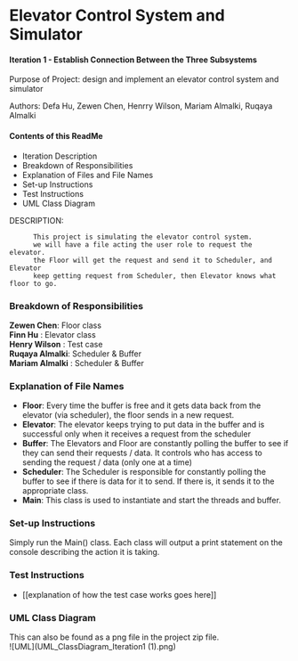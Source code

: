 # Elevator Control System and Simulator

#### Iteration 1 - Establish Connection Between the Three Subsystems

Purpose of Project: design and implement an elevator control system and simulator

Authors: Defa Hu, Zewen Chen, Henrry Wilson, Mariam Almalki, Ruqaya Almalki

#### Contents of this ReadMe
- Iteration Description
- Breakdown of Responsibilities
- Explanation of Files and File Names
- Set-up Instructions
- Test Instructions 
- UML Class Diagram

DESCRIPTION: 
  
          This project is simulating the elevator control system.
          we will have a file acting the user role to request the elevator.
          the Floor will get the request and send it to Scheduler, and Elevator
          keep getting request from Scheduler, then Elevator knows what floor to go.


### Breakdown of Responsibilities
**Zewen Chen**: Floor class <br>
**Finn Hu** : Elevator class <br>
**Henry Wilson** : Test case <br>
**Ruqaya Almalki**: Scheduler & Buffer <br>
**Mariam Almalki** : Scheduler & Buffer <br>

### Explanation of File Names
- **Floor**: Every time the buffer is free and it gets data back from the elevator (via scheduler), the floor sends in a new request. 
- **Elevator**: The elevator keeps trying to put data in the buffer and is successful only when it receives a request from the scheduler
- **Buffer**: The Elevators and Floor are constantly polling the buffer to see if they can send their requests / data. It controls who has access to sending the request / data (only one at a time)
- **Scheduler**: The Scheduler is responsible for constantly polling the buffer to see if there is data for it to send. If there is, it sends it to the appropriate class. 
- **Main**: This class is used to instantiate and start the threads and buffer. 

### Set-up Instructions
Simply run the Main() class. Each class will output a print statement on the console describing the action it is taking. 

### Test Instructions 
- [[explanation of how the test case works goes here]]

### UML Class Diagram
This can also be found as a png file in the project zip file. <br>
![UML](UML_ClassDiagram_Iteration1 (1).png)

